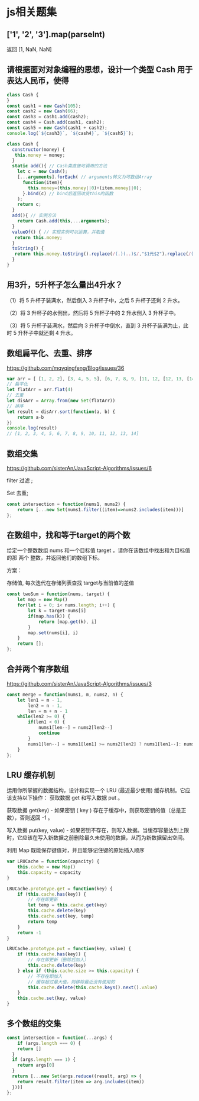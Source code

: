 # js相关题集

## ['1', '2', '3'].map(parseInt)

返回 [1, NaN, NaN]

## 请根据面对对象编程的思想，设计一个类型 Cash 用于表达人民币，使得

```js
class Cash {
}
const cash1 = new Cash(105);
const cash2 = new Cash(66);
const cash3 = cash1.add(cash2);
const cash4 = Cash.add(cash1, cash2);
const cash5 = new Cash(cash1 + cash2);
console.log(`${cash3}`, `${cash4}`, `${cash5}`);
```

```js
class Cash {
  constructor(money) {
   this.money = money;
  }
  static add(){ // Cash类直接可调用的方法
    let c = new Cash();
    [...arguments].forEach( // arguments转义为可数组Array
      function(item){
        this.money=(this.money||0)+(item.money||0);
      }.bind(c) // bind后返回改变this的函数
    );
    return c;
  }
  add(){ // 实例方法
    return Cash.add(this,...arguments);
  }
  valueOf() { // 实现实例可以运算，并取值
   return this.money;
  }
  toString() {
   return this.money.toString().replace(/(.)(..)$/,"$1元$2").replace(/(.)(.)$/,"$1角$2")+"分";
  }
}
```

## 用3升，5升杯子怎么量出4升水？

（1）将 5 升杯子装满水，然后倒入 3 升杯子中，之后 5 升杯子还剩 2 升水。

（2）将 3 升杯子的水倒出，然后将 5 升杯子中的 2 升水倒入 3 升杯子中。

（3）将 5 升杯子装满水，然后向 3 升杯子中倒水，直到 3 升杯子装满为止，此时 5 升杯子中就还剩 4 升水。

## 数组扁平化、去重、排序

<https://github.com/mqyqingfeng/Blog/issues/36>

```js
var arr = [ [1, 2, 2], [3, 4, 5, 5], [6, 7, 8, 9, [11, 12, [12, 13, [14] ] ] ], 10]
// 扁平化
let flatArr = arr.flat(4)
// 去重
let disArr = Array.from(new Set(flatArr))
// 排序
let result = disArr.sort(function(a, b) {
    return a-b
})
console.log(result)
// [1, 2, 3, 4, 5, 6, 7, 8, 9, 10, 11, 12, 13, 14]
```

## 数组交集

<https://github.com/sisterAn/JavaScript-Algorithms/issues/6>

filter 过滤 ;

Set 去重;

```js
const intersection = function(nums1, nums2) {
    return [...new Set(nums1.filter((item)=>nums2.includes(item)))]
};
```

## 在数组中，找和等于target的两个数

给定一个整数数组 nums 和一个目标值 target ，请你在该数组中找出和为目标值的那 两个 整数，并返回他们的数组下标。

方案：

存储值, 每次迭代在存储列表查找 target与当前值的差值

```js
const twoSum = function(nums, target) {
    let map = new Map()
    for(let i = 0; i< nums.length; i++) {
        let k = target-nums[i]
        if(map.has(k)) {
            return [map.get(k), i]
        }
        map.set(nums[i], i)
    }
    return [];
};
```

## 合并两个有序数组

<https://github.com/sisterAn/JavaScript-Algorithms/issues/3>

```js
const merge = function(nums1, m, nums2, n) {
    let len1 = m - 1,
        len2 = n - 1,
        len = m + n - 1
    while(len2 >= 0) {
        if(len1 < 0) {
            nums1[len--] = nums2[len2--]
            continue
        }
        nums1[len--] = nums1[len1] >= nums2[len2] ? nums1[len1--]: nums2[len2--]
    }
};
```

## LRU 缓存机制

运用你所掌握的数据结构，设计和实现一个 LRU (最近最少使用) 缓存机制。它应该支持以下操作： 获取数据 get 和写入数据 put 。

获取数据 get(key) - 如果密钥 ( key ) 存在于缓存中，则获取密钥的值（总是正数），否则返回 -1 。

写入数据 put(key, value) - 如果密钥不存在，则写入数据。当缓存容量达到上限时，它应该在写入新数据之前删除最久未使用的数据，从而为新数据留出空间。

利用 Map 既能保存键值对，并且能够记住键的原始插入顺序

```js
var LRUCache = function(capacity) {
    this.cache = new Map()
    this.capacity = capacity
}

LRUCache.prototype.get = function(key) {
    if (this.cache.has(key)) {
        // 存在即更新
        let temp = this.cache.get(key)
        this.cache.delete(key)
        this.cache.set(key, temp)
        return temp
    }
    return -1
}

LRUCache.prototype.put = function(key, value) {
    if (this.cache.has(key)) {
        // 存在即更新（删除后加入）
        this.cache.delete(key)
    } else if (this.cache.size >= this.capacity) {
        // 不存在即加入
        // 缓存超过最大值，则移除最近没有使用的
        this.cache.delete(this.cache.keys().next().value)
    }
    this.cache.set(key, value)
}
```

## 多个数组的交集

```js
const intersection = function(...args) {
    if (args.length === 0) {
    return []
  }
  if (args.length === 1) {
    return args[0]
  }
  return [...new Set(args.reduce((result, arg) => {
    return result.filter(item => arg.includes(item))
  }))]
};
```
